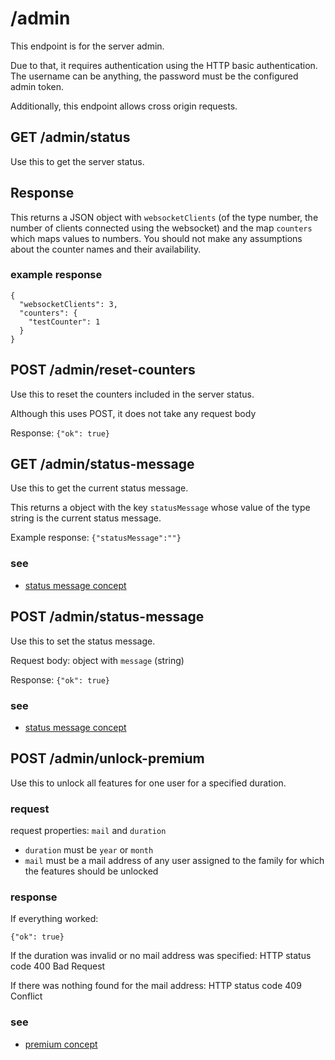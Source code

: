 # /admin

This endpoint is for the server admin.

Due to that, it requires authentication using the HTTP basic authentication.
The username can be anything, the password must be the configured admin token.

Additionally, this endpoint allows cross origin requests.

## GET /admin/status

Use this to get the server status.

## Response

This returns a JSON object with ``websocketClients`` (of the type number,
the number of clients connected using the websocket) and the map ``counters``
which maps values to numbers. You should not make any assumptions about the counter names
and their availability.

### example response

```
{
  "websocketClients": 3,
  "counters": {
    "testCounter": 1
  }
}
```

## POST /admin/reset-counters

Use this to reset the counters included in the server status.

Although this uses POST, it does not take any request body

Response: ``{"ok": true}``

## GET /admin/status-message

Use this to get the current status message.

This returns a object with the key ``statusMessage`` whose value
of the type string is the current status message.

Example response: ``{"statusMessage":""}``

### see

- [status message concept](../concept/status-message.md)

## POST /admin/status-message

Use this to set the status message.

Request body: object with ``message`` (string)

Response: ``{"ok": true}``

### see

- [status message concept](../concept/status-message.md)

## POST /admin/unlock-premium

Use this to unlock all features for one user for a specified duration.

### request

request properties: ``mail`` and ``duration``

- ``duration`` must be ``year`` or ``month``
- ``mail`` must be a mail address of any user assigned to the family for which the features should be unlocked

### response

If everything worked:

``{"ok": true}``

If the duration was invalid or no mail address was specified: HTTP status code 400 Bad Request

If there was nothing found for the mail address: HTTP status code 409 Conflict

### see

- [premium concept](../concept/premium.md)
